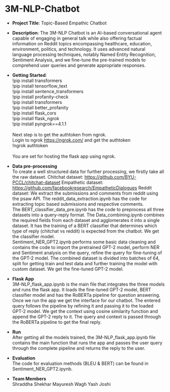 # 3M-NLP-Chatbot

* **Project Title**: Topic-Based Empathic Chatbot
* **Description**:  The 3M-NLP Chatbot is an AI-based conversational agent capable of engaging in general talk while also offering factual information on Reddit topics encompassing healthcare, education, environment, politics, and technology. It uses advanced natural language processing techniques, notably Named Entity Recognition, Sentiment Analysis, and we fine-tune the pre-trained models to comprehend user queries and generate appropriate responses.
* **Getting Started**: <br />
!pip install transformers <br />
!pip install tensorflow_text <br />
!pip install sentence_transformers <br />
!pip install profanity-check <br />
!pip install transformers <br />
!pip install better_profanity <br />
!pip install flask_cors <br />
!pip install flask_ngrok <br />
!pip install pyngrok==4.1.1 <br /> <br />
Next step is to get the authtoken from ngrok.<br />
Login to ngrok https://ngrok.com/ and get the authtoken <br />
!ngrok authtoken <authtoken> <br /> <br />
You are set for hosting the flask app using ngrok.

* **Data pre-processing** <br />
To create a well structured data for further processing, we firstly take all the raw dataset.
Chitchat dataset: https://github.com/BYU-PCCL/chitchat-dataset
Empathetic dataset: https://github.com/facebookresearch/EmpatheticDialogues
Reddit dataset: We extract the submissions and comments from reddit using the psaw API. The reddit_data_extraction.ipynb has the code for extracting topic based submissions and respective comments. <br />
The BERT_classifier_data_pre.ipynb has the code to preprocess all three datasets into a query-reply format. The Data_combining.ipynb combines the required fields from each dataset and agglomerates it into a single dataset. It has the training of a BERT classifier that determines which type of reply (chitchat vs reddit) is expected from the chatbot. We get the classifier model. <br />
Sentiment_NER_GPT2.ipynb performs some basic data cleaning and contains the code to import the pretrained GPT-2 model, perform NER and Sentiment analysis on the query, refine the query for fine-tuning of the GPT-2 model. The combined dataset is divided into batches of 64, split for getting train and test data and further training the model with custom dataset. We get the fine-tuned GPT-2 model.

* **Flask App** <br />
3M-NLP_flask_app.ipynb is the main file that integrates the three models and runs the flask app. It loads the fine-tuned GPT-2 model, BERT classifier model and has the RoBERTa pipeline for question answering. Once we run the app we get the interface for our chatbot. The entered query follows the pipeline by refining it and passing it to the loaded GPT-2 model. We get the context using cosine similarity function and append the GPT-2 reply to it. The query and context is passed through the RoBERTa pipeline to get the final reply.

* **Run** <br />
After getting all the models trained, the 3M-NLP_flask_app.ipynb file contains the main function that runs the app and passes the user query through the complete pipeline and returns the reply to the user.
  
* **Evaluation** <br />
The code for evaluation methods (BLEU & BERT) can be found in Sentiment_NER_GPT2.ipynb.
  
* **Team Members** <br />
Shraddha Shekhar
Mayuresh Wagh
Yash Joshi



